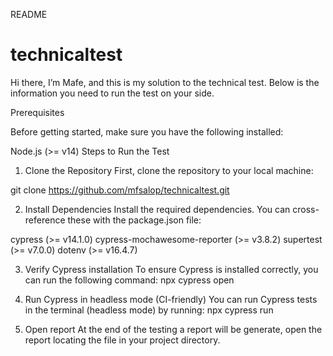 README
# technicaltest
Hi there, I’m Mafe, and this is my solution to the technical test. Below is the information you need to run the test on your side.

Prerequisites

Before getting started, make sure you have the following installed:

Node.js (>= v14)
Steps to Run the Test

1. Clone the Repository
First, clone the repository to your local machine:

git clone https://github.com/mfsalop/technicaltest.git

2. Install Dependencies
Install the required dependencies. You can cross-reference these with the package.json file:

cypress (>= v14.1.0)
cypress-mochawesome-reporter (>= v3.8.2)
supertest (>= v7.0.0)
dotenv (>= v16.4.7)

3. Verify Cypress installation
To ensure Cypress is installed correctly, you can run the following command:
npx cypress open

4. Run Cypress in headless mode (CI-friendly)
You can run Cypress tests in the terminal (headless mode) by running:
npx cypress run

5. Open report
At the end of the testing a report will be generate, open the report locating the file in your project directory. 



